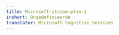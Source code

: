 ```yaml
---
title: Microsoft-stroom-plan-1
inshort: Ongedefinieerde
translator: Microsoft Cognitive Services
---
```




